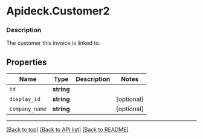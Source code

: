 # Apideck.Customer2

### Description

The customer this invoice is linked to.

## Properties
Name | Type | Description | Notes
------------ | ------------- | ------------- | -------------
`id` | **string** |  | 
`display_id` | **string** |  | [optional] 
`company_name` | **string** |  | [optional] 





---

[[Back to top]](#) [[Back to API list]](../../../../README.md#documentation-for-api-endpoints) [[Back to README]](../../../../README.md)



